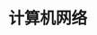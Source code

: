 # 计算机网络

<!---

## 1. 绪论

??? note "笔记"

    ![1-1](./pic/nwk/notes/1-1.jpg)

??? tip "错题整理"

## 2. 物理层

??? note "笔记"

??? tip "错题整理"

## 3. 数据链路层-上

??? note "笔记"

??? tip "错题整理"

## 4. 数据链路层-下

??? note "笔记"

??? tip "错题整理"

## 5. 网络层-上

??? note "笔记"

??? tip "错题整理"

## 6. 网络层-下

??? note "笔记"

??? tip "错题整理"

## 7. 传输层与应用层

??? note "笔记"

??? tip "错题整理"

--->
